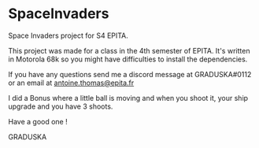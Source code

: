 # SpaceInvaders
Space Invaders project for S4 EPITA.

This project was made for a class in the 4th semester of EPITA. It's written in Motorola 68k so you might have difficulties to install the dependencies.

If you have any questions send me a discord message at GRADUSKA#0112 or an email at antoine.thomas@epita.fr

I did a Bonus where a little ball is moving and when you shoot it, your ship upgrade and you have 3 shoots.

Have a good one !

GRADUSKA
